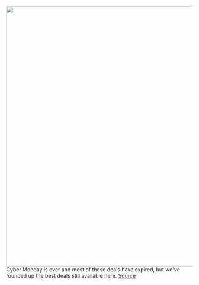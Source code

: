 <img src='https://cdn.vox-cdn.com/thumbor/mmSQKWlQQgNaOMODhB6jAM5zFNY=/0x0:2040x1360/1200x800/filters:focal(854x837:1180x1163)/cdn.vox-cdn.com/uploads/chorus_image/image/67866163/awhite_191218_3847_20191218_0049.11.jpg' width='700px' /><br/>
Cyber Monday is over and most of these deals have expired, but we've rounded up the best deals still available here.
<a href='https://www.theverge.com/21583253/best-buy-black-friday-tech-deals-cyber-monday-tvs-games-phones'> Source <a/>